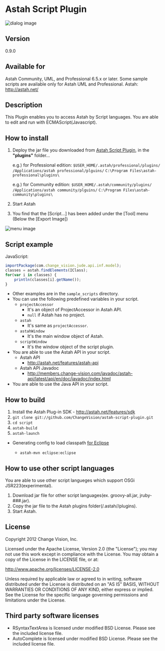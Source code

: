Astah Script Plugin
=============================
![dialog image](https://github.com/ChangeVision/astah-script-plugin/raw/master/doc/screenshots/script_dialog.png)

Version
------------
0.9.0

Available for
------------
Astah Community, UML, and Professional 6.5.x or later.
Some sample scripts are available only for Astah UML and Professional.
Astah: http://astah.net/

Description
------------
This Plugin enables you to access Astah by Script languages.
You are able to edit and run with ECMAScript(Javascript).

How to install
------------
1. Deploy the jar file you downloaded from [Astah Script Plugin](https://github.com/ChangeVision/astah-script-plugin/downloads), in the **"plugins"** folder...

    e.g.) for Professional edition: 
    `$USER_HOME/.astah/professional/plugins/`
    `/Applications/astah professional/plguins/`
    `C:\Program Files\astah-professional\plugins\`
    
    e.g.) for Community edition: 
    `$USER_HOME/.astah/community/plugins/`
    `/Applications/astah community/plguins/`
    `C:\Program Files\astah-community\plugins\`

2. Start Astah

3. You find that the [Script...] has been added under the [Tool] menu (Below the [Export Image])

![menu image](https://github.com/ChangeVision/astah-script-plugin/raw/master/doc/screenshots/script_menu.png)

Script example
------------
JavaScript:
```javascript
importPackage(com.change_vision.jude.api.inf.model);
classes = astah.findElements(IClass);
for(var i in classes) {
    println(classes[i].getName());
}
```
 * Other examples are in the `sample_scripts` directory.
 * You can use the following predefined variables in your script.
   * `projectAccessor`
     * It's an object of ProjectAccessor in Astah API.
     * `null` if Astah has no project.
   * `astah`
     * It's same as `projectAccessor`.
   * `astahWindow`
     * It's the main window object of Astah.
   * `scriptWindow`
     * It's the window object of the script plugin.
 * You are able to use the Astah API in your script.
   * Astah API
     * <http://astah.net/features/astah-api>
   * Astah API Javadoc
     * <http://members.change-vision.com/javadoc/astah-api/latest/api/en/doc/javadoc/index.html>
 * You are able to use the Java API in your script.

How to build
------------
1. Install the Astah Plug-in SDK - <http://astah.net/features/sdk>
2. `git clone git://github.com/ChangeVision/astah-script-plugin.git`
3. `cd script`
4. `astah-build`
5. `astah-launch`

 * Generating config to load classpath [for Eclipse](http://astah.net/tutorials/plug-ins/plugin_tutorial_en/html/helloworld.html#eclipse)

      * `astah-mvn eclipse:eclipse`

How to use other script languages
------------
You are able to use other script langueges which support OSGi JSR223(experimental).

1. Download jar file for other script languages(ex. groovy-all.jar, jruby-###.jar).
2. Copy the jar file to the Astah plugins folder(<user-home>/.astah/<Astah-edition>/plugins).
3. Start Astah.

License
------------
Copyright 2012 Change Vision, Inc.

Licensed under the Apache License, Version 2.0 (the "License");
you may not use this work except in compliance with the License.
You may obtain a copy of the License in the LICENSE file, or at:

   <http://www.apache.org/licenses/LICENSE-2.0>

Unless required by applicable law or agreed to in writing, software
distributed under the License is distributed on an "AS IS" BASIS,
WITHOUT WARRANTIES OR CONDITIONS OF ANY KIND, either express or implied.
See the License for the specific language governing permissions and
limitations under the License.

Third party software licenses
------------
 * RSyntaxTextArea is licensed under modified BSD License.  Please see the included license file.
 * AutoComplete is licensed under modified BSD License.  Please see the included license file.

